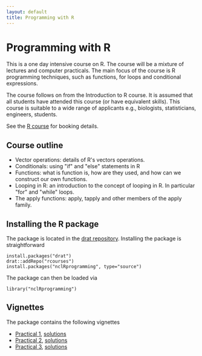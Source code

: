 ```yaml
---
layout: default
title: Programming with R
---
```

# Programming with R

This is a one day intensive course on R. The course will be a mixture of
lectures and computer practicals. The main focus of the course is R programming
techniques, such as functions, for loops and conditional expressions.

The course follows on from the Introduction to R course. It is assumed that all
students have attended this course (or have equivalent skills). This course is
suitable to a wide range of applicants e.g., biologists, statisticians,
engineers, students.


See the [R course](http://www.ncl.ac.uk/maths/rcourse/) for booking details. 

## Course outline

 * Vector operations: details of R's vectors operations.
 * Conditionals: using "if" and "else" statements in R
 * Functions: what is function is, how are they used, and how can we construct our own functions.
 * Looping in R: an introduction to the concept of looping in R. In particular "for" and "while" loops.
 * The apply functions: apply, tapply and other members of the apply family.

## Installing the R package

The package is located in the
[drat repository](https://github.com/rcourses/drat). Installing the package is
straightforward

    install.packages("drat")
    drat::addRepo("rcourses")
    install.packages("nclRprogramming", type="source")

The package can then be loaded via

    library("nclRprogramming")

## Vignettes

The package contains the following vignettes

 * [Practical 1](practical1.pdf), [solutions](solutions1.pdf)
 * [Practical 2](practical2.pdf), [solutions](solutions2.pdf)
 * [Practical 3](practical3.pdf), [solutions](monopoly_solutions.pdf)

